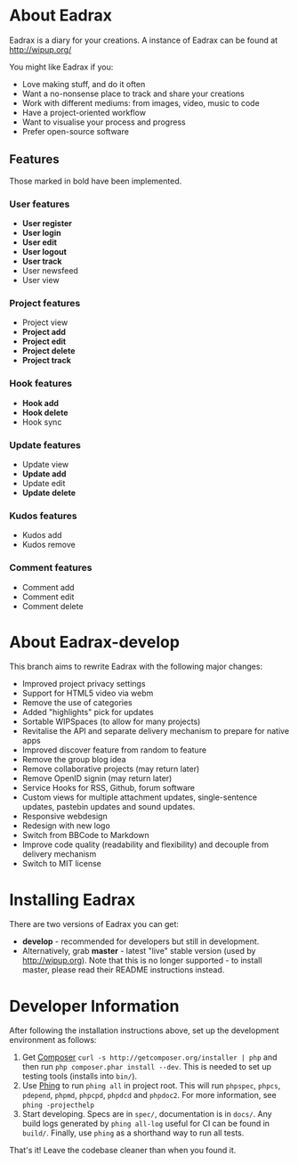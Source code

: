 # About Eadrax

Eadrax is a diary for your creations. A instance of Eadrax can be found at
http://wipup.org/

You might like Eadrax if you:
 * Love making stuff, and do it often
 * Want a no-nonsense place to track and share your creations
 * Work with different mediums: from images, video, music to code
 * Have a project-oriented workflow
 * Want to visualise your process and progress
 * Prefer open-source software

## Features

Those marked in bold have been implemented.

### User features

 * **User register**
 * **User login**
 * **User edit**
 * **User logout**
 * **User track**
 * User newsfeed
 * User view

### Project features

 * Project view
 * **Project add**
 * **Project edit**
 * **Project delete**
 * **Project track**

### Hook features

 * **Hook add**
 * **Hook delete**
 * Hook sync

### Update features

 * Update view
 * **Update add**
 * Update edit
 * **Update delete**

### Kudos features

 * Kudos add
 * Kudos remove

### Comment features

 * Comment add
 * Comment edit
 * Comment delete

# About Eadrax-develop

This branch aims to rewrite Eadrax with the following major changes:

 * Improved project privacy settings
 * Support for HTML5 video via webm
 * Remove the use of categories
 * Added "highlights" pick for updates
 * Sortable WIPSpaces (to allow for many projects)
 * Revitalise the API and separate delivery mechanism to prepare for native apps
 * Improved discover feature from random to feature
 * Remove the group blog idea
 * Remove collaborative projects (may return later)
 * Remove OpenID signin (may return later)
 * Service Hooks for RSS, Github, forum software
 * Custom views for multiple attachment updates, single-sentence updates,
   pastebin updates and sound updates.
 * Responsive webdesign
 * Redesign with new logo
 * Switch from BBCode to Markdown
 * Improve code quality (readability and flexibility) and decouple from delivery
   mechanism
 * Switch to MIT license

# Installing Eadrax

There are two versions of Eadrax you can get:

  * **develop** - recommended for developers but still in development.
  * Alternatively, grab **master** - latest "live" stable version (used by
    http://wipup.org). Note that this is no longer supported - to install
    master, please read their README instructions instead.

# Developer Information

After following the installation instructions above, set up the development
environment as follows:

1. Get [Composer](http://getcomposer.org) `curl -s
   http://getcomposer.org/installer | php` and then run `php composer.phar
   install --dev`. This is needed to set up testing tools (installs into
   `bin/`).
2. Use [Phing](http://www.phing.info/) to run `phing all` in project root. This
   will run `phpspec`, `phpcs`, `pdepend`, `phpmd`, `phpcpd`, `phpdcd`
   and `phpdoc2`. For more information, see `phing -projecthelp`
3. Start developing. Specs are in `spec/`, documentation is in `docs/`. Any
   build logs generated by `phing all-log` useful for CI can be found in
   `build/`. Finally, use `phing` as a shorthand way to run all tests.

That's it! Leave the codebase cleaner than when you found it.

